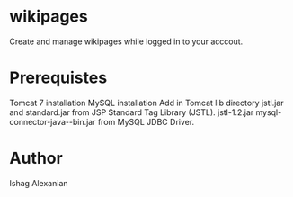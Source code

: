 wikipages
=========

Create and manage wikipages while logged in to your acccout.


Prerequistes
============

Tomcat 7 installation
MySQL installation
Add in Tomcat lib directory
	jstl.jar and standard.jar from JSP Standard Tag Library (JSTL).
	jstl-1.2.jar
	mysql-connector-java-<version>-bin.jar from MySQL JDBC Driver.


Author
======

Ishag Alexanian